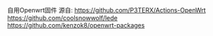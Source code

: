 自用Openwrt固件
源自:
https://github.com/P3TERX/Actions-OpenWrt
https://github.com/coolsnowwolf/lede
https://github.com/kenzok8/openwrt-packages
